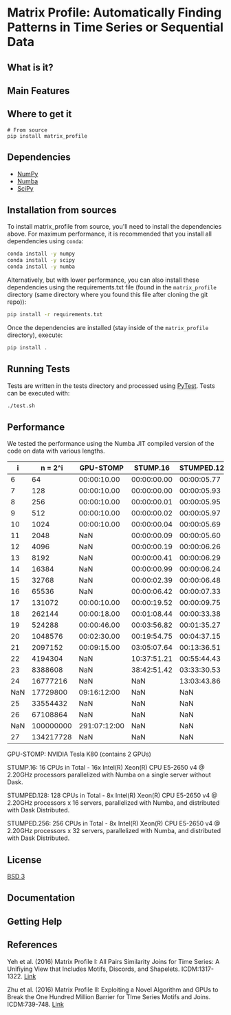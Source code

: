# Matrix Profile: Automatically Finding Patterns in Time Series or Sequential Data

## What is it?

## Main Features

## Where to get it

```PyPI
# From source
pip install matrix_profile
```

## Dependencies
- [NumPy]()
- [Numba]()
- [SciPy]()

## Installation from sources

To install matrix_profile from source, you'll need to install the dependencies above. For maximum performance, it is recommended that you install all dependencies using `conda`:

```sh
conda install -y numpy
conda install -y scipy
conda install -y numba
```

Alternatively, but with lower performance, you can also install these dependencies using the requirements.txt file (found in the `matrix_profile` directory (same directory where you found this file after cloning the git repo)):

```sh
pip install -r requirements.txt
```
Once the dependencies are installed (stay inside of the `matrix_profile` directory), execute:

```sh
pip install .
```

## Running Tests

Tests are written in the tests directory and processed using [PyTest](). Tests can be executed with:

```sh
./test.sh
```

## Performance

We tested the performance using the Numba JIT compiled version of the code on data with various lengths.


|    i     |  n = 2^i  | GPU-STOMP    | STUMP.16    | STUMPED.128 | STUMPED.256 |
| -------- | ----------| ------------ | ----------- | ----------- | ----------- |
| 6        | 64        | 00:00:10.00  | 00:00:00.00 | 00:00:05.77 | 00:00:06.08 |
| 7        | 128       | 00:00:10.00  | 00:00:00.00 | 00:00:05.93 | 00:00:07.29 |
| 8        | 256       | 00:00:10.00  | 00:00:00.01 | 00:00:05.95 | 00:00:07.59 |
| 9        | 512       | 00:00:10.00  | 00:00:00.02 | 00:00:05.97 | 00:00:07.47 |
| 10       | 1024      | 00:00:10.00  | 00:00:00.04 | 00:00:05.69 | 00:00:07.64 |
| 11       | 2048      | NaN          | 00:00:00.09 | 00:00:05.60 | 00:00:07.83 |
| 12       | 4096      | NaN          | 00:00:00.19 | 00:00:06.26 | 00:00:07.90 |
| 13       | 8192      | NaN          | 00:00:00.41 | 00:00:06.29 | 00:00:07.73 |
| 14       | 16384     | NaN          | 00:00:00.99 | 00:00:06.24 | 00:00:08.18 |
| 15       | 32768     | NaN          | 00:00:02.39 | 00:00:06.48 | 00:00:08.29 |
| 16       | 65536     | NaN          | 00:00:06.42 | 00:00:07.33 | 00:00:09.01 |
| 17       | 131072    | 00:00:10.00  | 00:00:19.52 | 00:00:09.75 | 00:00:10.53 |
| 18       | 262144    | 00:00:18.00  | 00:01:08.44 | 00:00:33.38 | 00:00:24.07 |
| 19       | 524288    | 00:00:46.00  | 00:03:56.82 | 00:01:35.27 | 00:03:43.66 |
| 20       | 1048576   | 00:02:30.00  | 00:19:54.75 | 00:04:37.15 | 00:03:01.16 |
| 21       | 2097152   | 00:09:15.00  | 03:05:07.64 | 00:13:36.51 | 00:08:47.47 |
| 22       | 4194304   | NaN          | 10:37:51.21 | 00:55:44.43 | 00:32:06.70 |
| 23       | 8388608   | NaN          | 38:42:51.42 | 03:33:30.53 | 02:00:49.37 |
| 24       | 16777216  | NaN          | NaN         | 13:03:43.86 | 07:13:47.12 |
| NaN      | 17729800  | 09:16:12:00  | NaN         | NaN         | NaN         |
| 25       | 33554432  | NaN          | NaN         | NaN         | NaN         |
| 26       | 67108864  | NaN          | NaN         | NaN         | NaN         |
| NaN      | 100000000 | 291:07:12:00 | NaN         | NaN         | NaN         |
| 27       | 134217728 | NaN          | NaN         | NaN         | NaN         |

GPU-STOMP: NVIDIA Tesla K80 (contains 2 GPUs) 
    
STUMP.16: 16 CPUs in Total - 16x Intel(R) Xeon(R) CPU E5-2650 v4 @ 2.20GHz processors parallelized with Numba on a single server without Dask.

STUMPED.128: 128 CPUs in Total - 8x Intel(R) Xeon(R) CPU E5-2650 v4 @ 2.20GHz processors x 16 servers, parallelized with Numba, and distributed with Dask Distributed.

STUMPED.256: 256 CPUs in Total - 8x Intel(R) Xeon(R) CPU E5-2650 v4 @ 2.20GHz processors x 32 servers, parallelized with Numba, and distributed with Dask Distributed.

## License
[BSD 3](License)

## Documentation

## Getting Help

## References

Yeh et al. (2016) Matrix Profile I: All Pairs Similarity Joins for Time Series: A Unifiying View that Includes Motifs, Discords, and Shapelets. ICDM:1317-1322. [Link](https://ieeexplore.ieee.org/abstract/document/7837992)

Zhu et al. (2016) Matrix Profile II: Exploiting a Novel Algorithm and GPUs to Break the One Hundred Million Barrier for TIme Series Motifs and Joins. ICDM:739-748. [Link](https://ieeexplore.ieee.org/abstract/document/7837898)
